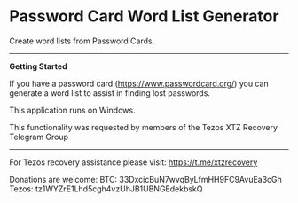# Password Card Word List Generator
Create word lists from Password Cards. 

---
<b>Getting Started</b>

If you have a password card (https://www.passwordcard.org/) you can generate a word list to assist in finding lost passwords. 

This application runs on Windows. 

This functionality was requested by members of the Tezos XTZ Recovery Telegram Group

---

For Tezos recovery assistance please visit: https://t.me/xtzrecovery 

Donations are welcome: 
BTC:   33DxcicBuN7wvqByLfmHH9FC9AvuEa3cGh
Tezos: tz1WYZrE1Lhd5cgh4vzUhJB1UBNGEdekbskQ
